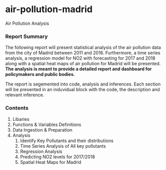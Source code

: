 # air-pollution-madrid
Air Pollution Analysis

### Report Summary
The following report will present statistical analysis of the air pollution data from the city of Madrid between 2011 and 2016. Furthermore, a time series analysis, a regression model for NO2 with forecasting for 2017 and 2018 along with a spatial heat maps of air pollution for Madrid will be presented. 
**The analysis is meant to provide a detailed report and dashboard for policymakers and public bodies.**

The report is segemented into code, analysis and inferences. Each section will be presented in an induvidual block with the code, the description and relevant inference.

### Contents 
1. Libaries
2. Functions & Variables Definitions
3. Data Ingestion & Preparation
4. Analysis
    1. Identify Key Pollutants and their distributions
    2. Time Series Analysis of All key pollutants
    3. Regression Analysis
    4. Predicting NO2 levels for 2017/2018
    5. Spatial Heat Maps for Madrid 
